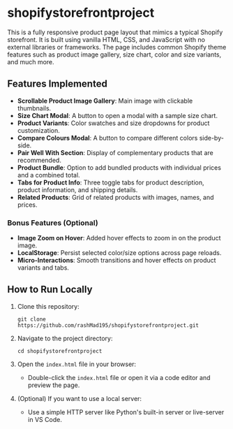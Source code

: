 # shopifystorefrontproject

This is a fully responsive product page layout that mimics a typical Shopify storefront. It is built using vanilla HTML, CSS, and JavaScript with no external libraries or frameworks. The page includes common Shopify theme features such as product image gallery, size chart, color and size variants, and much more.

## Features Implemented

- **Scrollable Product Image Gallery**: Main image with clickable thumbnails.
- **Size Chart Modal**: A button to open a modal with a sample size chart.
- **Product Variants**: Color swatches and size dropdowns for product customization.
- **Compare Colours Modal**: A button to compare different colors side-by-side.
- **Pair Well With Section**: Display of complementary products that are recommended.
- **Product Bundle**: Option to add bundled products with individual prices and a combined total.
- **Tabs for Product Info**: Three toggle tabs for product description, product information, and shipping details.
- **Related Products**: Grid of related products with images, names, and prices.
  
### Bonus Features (Optional)
- **Image Zoom on Hover**: Added hover effects to zoom in on the product image.
- **LocalStorage**: Persist selected color/size options across page reloads.
- **Micro-Interactions**: Smooth transitions and hover effects on product variants and tabs.

## How to Run Locally

1. Clone this repository:
    ```
    git clone https://github.com/rashMad195/shopifystorefrontproject.git
    ```

2. Navigate to the project directory:
    ```
    cd shopifystorefrontproject
    ```

3. Open the `index.html` file in your browser:
    - Double-click the `index.html` file or open it via a code editor and preview the page.

4. (Optional) If you want to use a local server:
    - Use a simple HTTP server like Python's built-in server or live-server in VS Code.
